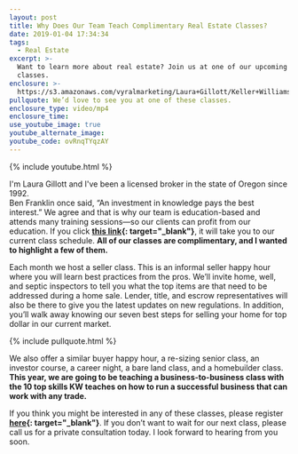 ```yaml
---
layout: post
title: Why Does Our Team Teach Complimentary Real Estate Classes?
date: 2019-01-04 17:34:34
tags:
  - Real Estate
excerpt: >-
  Want to learn more about real estate? Join us at one of our upcoming free
  classes.
enclosure: >-
  https://s3.amazonaws.com/vyralmarketing/Laura+Gillott/Keller+Williams+Mid-Willamette+_+Why+Does+Our+Team+Teach+Complimentary+Real+Estate+Classes_.mp4
pullquote: We’d love to see you at one of these classes.
enclosure_type: video/mp4
enclosure_time:
use_youtube_image: true
youtube_alternate_image:
youtube_code: ovRnqTYqzAY
---
```


{% include youtube.html %}

I'm Laura Gillott and I've been a licensed broker in the state of Oregon since 1992.<br>Ben Franklin once said, “An investment in knowledge pays the best interest.” We agree and that is why our team is education-based and attends many training sessions—so our clients can profit from our education. If you click **[this link](https://www.teamgillott.com/info/classes){: target="_blank"}**, it will take you to our current class schedule. **All of our classes are complimentary, and I wanted to highlight a few of them.**

Each month we host a seller class. This is an informal seller happy hour where you will learn best practices from the pros. We’ll invite home, well, and septic inspectors to tell you what the top items are that need to be addressed during a home sale. Lender, title, and escrow representatives will also be there to give you the latest updates on new regulations. In addition, you’ll walk away knowing our seven best steps for selling your home for top dollar in our current market.

{% include pullquote.html %}

We also offer a similar buyer happy hour, a re-sizing senior class, an investor course, a career night, a bare land class, and a homebuilder class. **This year, we are going to be teaching a business-to-business class with the 10 top skills KW teaches on how to run a successful business that can work with any trade.**

If you think you might be interested in any of these classes, please register **[here](https://www.teamgillott.com/info/classes){: target="_blank"}**. If you don’t want to wait for our next class, please call us for a private consultation today. I look forward to hearing from you soon.